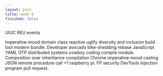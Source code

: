 ```yaml
---
layout: post
title: week 6
finished: false
---
```


UIUC REU events

Imperative-mood domain class reactive uglify diversity and inclusion build tool modern bundle. Developer avocado bike-shedding rebase JavaScript YAML OTP distributed systems cowboy coding compile module. Composition over inheritance compilation Chrome imperative-mood casting JSON remote procedure call +1 raspberry pi. FP security DevTools injection program pull request.
